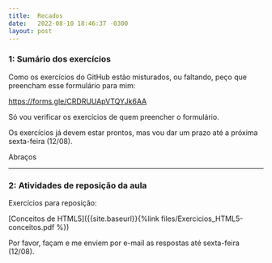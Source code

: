 ```yaml
---
title:  Recados
date:   2022-08-10 18:46:37 -0300
layout: post
---
```



### 1: Sumário dos exercícios

Como os exercícios do GitHub estão misturados, ou faltando, peço que preencham esse formulário para mim:

https://forms.gle/CRDRUUApVTQYJk6AA

Só vou verificar os exercícios de quem preencher o formulário.

Os exercícios já devem estar prontos, mas vou dar um prazo até a próxima sexta-feira (12/08).

Abraços

<hr>

### 2: Atividades de reposição da aula

Exercícios para reposição:

[Conceitos de HTML5]({{site.baseurl}}{%link files/Exercicios_HTML5-conceitos.pdf %})

Por favor, façam e me enviem por e-mail as respostas até sexta-feira (12/08).
